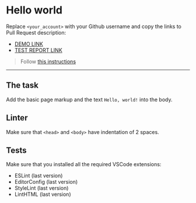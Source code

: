 # Hello world

Replace `<your_account>` with your Github username and copy the links to Pull Request description:

- [DEMO LINK](https://oleksandr-saulko.github.io/layout_hello-world/)
- [TEST REPORT LINK](https://oleksandr-saulko.github.io/layout_hello-world/report/html_report/)

> Follow [this instructions](https://mate-academy.github.io/layout_task-guideline/#how-to-solve-the-layout-tasks-on-github)

---

## The task

Add the basic page markup and the text `Hello, world!` into the body.

## Linter

Make sure that `<head>` and `<body>` have indentation of 2 spaces.

## Tests

Make sure that you installed all the required VSCode extensions:

- ESLint (last version)
- EditorConfig (last version)
- StyleLint (last version)
- LintHTML (last version)
